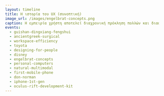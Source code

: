 ```yaml
---
layout: timeline 
title: H ιστορία του UX (συνοπτική) 
image_url: /images/engelbrat-concepts.png
caption: Η εμπειρία χρήστη αποτελεί διαχρονική πρόκληση πολλών και διαφορετικών πεδίων. Η διαχρονικά συσσωρευμένη γνώση και εμπειρία επί του πεδίου καθοδηγεί την έμπνευση ακόμα και σήμερα. Οι πεωτοπόροι πάντοτε διδάκουν!
events:
  - guishan-dingxiang-fengshui
  - ancientgreek-surgical
  - workspace-efficiency
  - toyota
  - designing-for-people
  - disney
  - engelbrat-concepts
  - personal-computers
  - natural-multimodal
  - first-mobile-phone
  - don-norman
  - iphone-1st-gen
  - oculus-rift-development-kit
---
```


